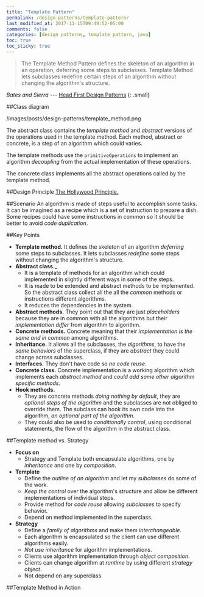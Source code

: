 ```yaml
---
title: "Template Pattern"
permalink: /design-patterns/template-pattern/
last_modified_at: 2017-11-15T09:49:52-05:00
comments: false
categories: [design patterns, template pattern, java]
toc: true
toc_sticky: true
---
```

>The Template Method Pattern defines the skeleton of an algorithm in an operation, deferring some steps to subclasses. Template Method lets subclasses redefine certain steps of an algorithm without changing the algorithm's structure.

<cite>Bates and Sierra</cite> --- [Head First Design Patterns](http://shop.oreilly.com/product/9780596007126.do)
{: .small}

##Class diagram

/images/posts/design-patterns/template_method.png

The abstract class contains the _template method_ and _abstract_ versions of the operations used in the template method. Each method, abstract or concrete, is a step of an algorithm which could varies.

The template methods use the `primitiveOperations` to implement an algorithm _decoupling_ from the actual implementation of these operations.

The concrete class implements all the abstract operations called by the template method.

##Design Principle
[The Hollywood Principle.](/oo-design-principles/index.html#hollywood_principle)

##Scenario
An algorithm is made of steps useful to accomplish some tasks. It can be imagined as a recipe which is a set of instruction to prepare a dish. Some recipes could have some instructions in common so it should be better to avoid _code duplication_.

##Key Points
* __Template method.__ It defines the skeleton of an algorithm _deferring_ some steps to subclasses. It lets subclasses _redefine_ some steps without changing the algorithm's structure.
* __Abstract class.___
	* It is a template of methods for an algorithm which could implemented in slightly different ways in some of the steps.
	* It is made to be extended and abstract methods to be implemented. So the abstract class collect all the all the _common_ methods or instructions different algorithms.
	* It reduces the dependencies in the system.
* __Abstract methods.__ They point out that they are just _placeholders_ because they are in common with all the algorithms but their _implementation differ_ from algorithm to algorithm.
* __Concrete methods.__ Concrete meaning that their _implementation is the same and in common_ among algorithms.
* __Inheritance.__ It allows all the subclasses, the _algorithms_, to have the _same behaviors_ of the superclass, if they are _abstract_ they could change across subclasses.
* __Interfaces.__ They don't have code so _no code reuse_.
* __Concrete class.__ Concrete implementation is a working algorithm which implements each _abstract method_ and _could add some other algorithm specific methods_.
* __Hook methods.__
	* They are concrete methods _doing nothing by default_, they are _optional steps of the algorithm_ and the subclasses are not obliged to override them. The subclass can hook its own code into the algorithm, _an optional part of the algorithm_.
	* They could also be used to _conditionally control_, using conditional statements, the flow of the algorithm in the abstract class.

##Template method vs. Strategy

* __Focus on__
	* Strategy and Template both encapsulate algorithms, one by _inheritance_ and one by _composition_.
* __Template__
	* Define the _outline of an algorithm_ and let my _subclasses_ do some of the work.
	* _Keep the control_ over the algorithm's structure and allow be different implementations of individual steps.
	* Provide method for _code reuse_ allowing _subclasses_ to specify behavior.
	* Depend on method implemented in the superclass.
* __Strategy__
	* Define a _family of algorithms_ and make them _interchangeable_.
	* Each algorithm is encapsulated so the client can use different algorithms easily.
	* _Not use inheritance_ for algorithm implementations.
	* Clients use algorithm implementation through _object composition_.
	* Clients can change algorithm at _runtime_ by using different _strategy object_.
	* Not depend on any superclass.

##Template Method in Action
